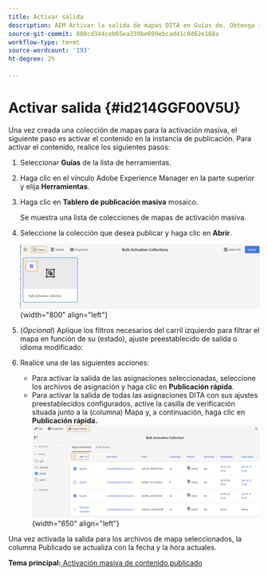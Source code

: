 ```yaml
---
title: Activar salida
description: AEM Activar la salida de mapas DITA en Guías de. Obtenga información sobre cómo activar el contenido en la instancia de publicación.
source-git-commit: 880cd344ceb65ea339be699ebcad41c0d62e168a
workflow-type: tm+mt
source-wordcount: '193'
ht-degree: 2%

---
```


# Activar salida {#id214GGF00V5U}

Una vez creada una colección de mapas para la activación masiva, el siguiente paso es activar el contenido en la instancia de publicación. Para activar el contenido, realice los siguientes pasos:

1. Seleccionar **Guías** de la lista de herramientas.

1. Haga clic en el vínculo Adobe Experience Manager en la parte superior y elija **Herramientas**.

1. Haga clic en **Tablero de publicación masiva** mosaico.

   Se muestra una lista de colecciones de mapas de activación masiva.

1. Seleccione la colección que desea publicar y haga clic en **Abrir**.

   ![](images/bulk-activation-collection-open.png){width="800" align="left"}

1. \(*Opcional*\) Aplique los filtros necesarios del carril izquierdo para filtrar el mapa en función de su \(estado\), ajuste preestablecido de salida o idioma modificado:
1. Realice una de las siguientes acciones:

   - Para activar la salida de las asignaciones seleccionadas, seleccione los archivos de asignación y haga clic en **Publicación rápida**.
   - Para activar la salida de todas las asignaciones DITA con sus ajustes preestablecidos configurados, active la casilla de verificación situada junto a la \(columna\) Mapa y, a continuación, haga clic en **Publicación rápida.**
     ![](images/bulk-activation-collection-quick-publish.png){width="650" align="left"}


Una vez activada la salida para los archivos de mapa seleccionados, la columna Publicado se actualiza con la fecha y la hora actuales.

**Tema principal:**[ Activación masiva de contenido publicado](conf-bulk-activation.md)
